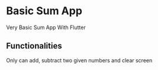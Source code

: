 # Basic Sum App

Very Basic Sum App With Flutter

## Functionalities

Only can add, subtract two given numbers and clear screen

